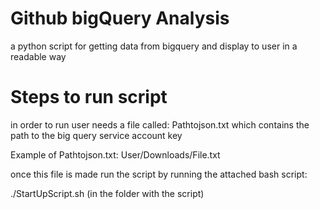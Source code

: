 # Github bigQuery Analysis
a python script for getting data from bigquery and display to user in a readable way

# Steps to run script

in order to run user needs a file called: Pathtojson.txt which contains the path to the big query service account key

Example of Pathtojson.txt:
User/Downloads/File.txt

once this file is made run the script by running the attached bash script:

./StartUpScript.sh (in the folder with the script)
